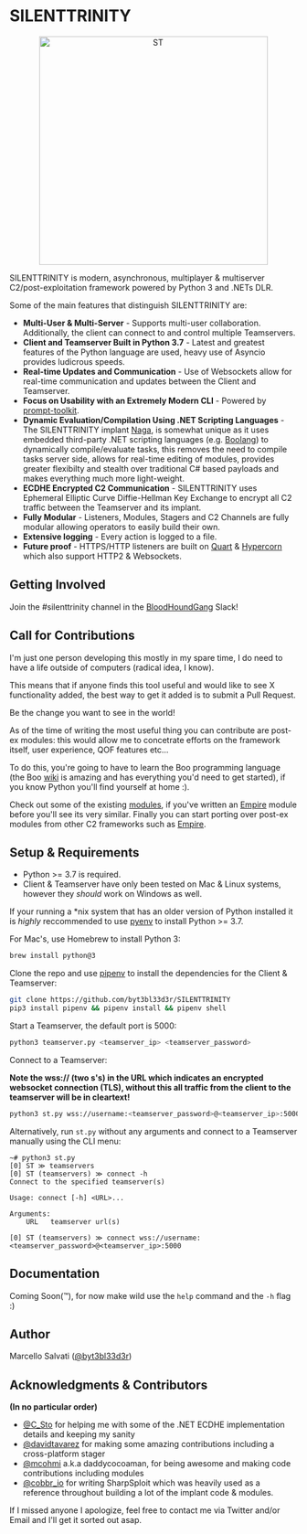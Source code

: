 # SILENTTRINITY

<p align="center">
  <img src="https://user-images.githubusercontent.com/5151193/45964397-e462e280-bfe2-11e8-88a7-69212e0f0355.png" width=400 height=400 alt="ST"/>
</p>

SILENTTRINITY is modern, asynchronous, multiplayer & multiserver C2/post-exploitation framework powered by Python 3 and .NETs DLR.

Some of the main features that distinguish SILENTTRINITY are:
- **Multi-User & Multi-Server** - Supports multi-user collaboration. Additionally, the client can connect to and control multiple Teamservers.
- **Client and Teamserver Built in Python 3.7** - Latest and greatest features of the Python language are used, heavy use of Asyncio provides ludicrous speeds.
- **Real-time Updates and Communication** - Use of Websockets allow for real-time communication and updates between the Client and Teamserver.
- **Focus on Usability with an Extremely Modern CLI** - Powered by [prompt-toolkit](https://github.com/prompt-toolkit/python-prompt-toolkit).
- **Dynamic Evaluation/Compilation Using .NET Scripting Languages** - The SILENTTRINITY implant [Naga](https://github.com/byt3bl33d3r/Naga), is somewhat unique as it uses embedded third-party .NET scripting languages (e.g. [Boolang](https://github.com/boo-lang/boo)) to dynamically compile/evaluate tasks, this removes the need to compile tasks server side, allows for real-time editing of modules, provides greater flexibilty and stealth over traditional C# based payloads and makes everything much more light-weight.
- **ECDHE Encrypted C2 Communication** - SILENTTRINITY uses Ephemeral Elliptic Curve Diffie-Hellman Key Exchange to encrypt all C2 traffic between the Teamserver and its implant.
- **Fully Modular** - Listeners, Modules, Stagers and C2 Channels are fully modular allowing operators to easily build their own.
- **Extensive logging** - Every action is logged to a file.
- **Future proof** - HTTPS/HTTP listeners are built on [Quart](https://gitlab.com/pgjones/quart) & [Hypercorn](https://gitlab.com/pgjones/hypercorn) which also support HTTP2 & Websockets.

## Getting Involved

Join the #silenttrinity channel in the [BloodHoundGang](https://bloodhoundgang.herokuapp.com/) Slack!

## Call for Contributions

I'm just one person developing this mostly in my spare time, I do need to have a life outside of computers (radical idea, I know).

This means that if anyone finds this tool useful and would like to see X functionality added, the best way to get it added is to submit a Pull Request.

Be the change you want to see in the world!

As of the time of writing the most useful thing you can contribute are post-ex modules: this would allow me to concetrate efforts on the framework itself, user experience, QOF features etc...

To do this, you're going to have to learn the Boo programming language (the Boo [wiki](https://github.com/boo-lang/boo/wiki) is amazing and has everything you'd need to get started), if you know Python you'll find yourself at home :).

Check out some of the existing [modules](../blob/master/core/teamserver/modules), if you've written an [Empire](https://github.com/EmpireProject/Empire) module before you'll see its very similar.
Finally you can start porting over post-ex modules from other C2 frameworks such as [Empire](https://github.com/EmpireProject/Empire).

## Setup & Requirements

- Python >= 3.7 is required.
- Client & Teamserver have only been tested on Mac & Linux systems, however they *should* work on Windows as well.

If your running a *nix system that has an older version of Python installed it is *highly* reccommended to use [pyenv](https://github.com/pyenv/pyenv) to install Python >= 3.7.

For Mac's, use Homebrew to install Python 3:
```bash
brew install python@3
```

Clone the repo and use [pipenv](https://github.com/pypa/pipenv) to install the dependencies for the Client & Teamserver:

```bash
git clone https://github.com/byt3bl33d3r/SILENTTRINITY
pip3 install pipenv && pipenv install && pipenv shell
```

Start a Teamserver, the default port is 5000:
```bash
python3 teamserver.py <teamserver_ip> <teamserver_password>
```

Connect to a Teamserver:

**Note the wss:// (two s's) in the URL which indicates an encrypted websocket connection (TLS), without this all traffic from the client to the teamserver will be in cleartext!**

```bash
python3 st.py wss://username:<teamserver_password>@<teamserver_ip>:5000
```

Alternatively, run ```st.py``` without any arguments and connect to a Teamserver manually using the CLI menu:
```
~# python3 st.py
[0] ST ≫ teamservers
[0] ST (teamservers) ≫ connect -h
Connect to the specified teamserver(s)

Usage: connect [-h] <URL>...

Arguments:
    URL   teamserver url(s)

[0] ST (teamservers) ≫ connect wss://username:<teamserver_password>@<teamserver_ip>:5000
```

## Documentation

Coming Soon(™), for now make wild use the ```help``` command and the ```-h``` flag :)

## Author

Marcello Salvati ([@byt3bl33d3r](https://twitter.com/byt3bl33d3r))

## Acknowledgments & Contributors

**(In no particular order)**

- [@C_Sto](https://twitter.com/C__Sto) for helping me with some of the .NET ECDHE implementation details and keeping my sanity
- [@davidtavarez](https://twitter.com/davidtavarez) for making some amazing contributions including a cross-platform stager
- [@mcohmi](https://twitter.com/mcohmi) a.k.a daddycocoaman, for being awesome and making code contributions including modules
- [@cobbr_io](https://twitter.com/cobbr_io) for writing SharpSploit which was heavily used as a reference throughout building a lot of the implant code & modules.

If I missed anyone I apologize, feel free to contact me via Twitter and/or Email and I'll get it sorted out asap.